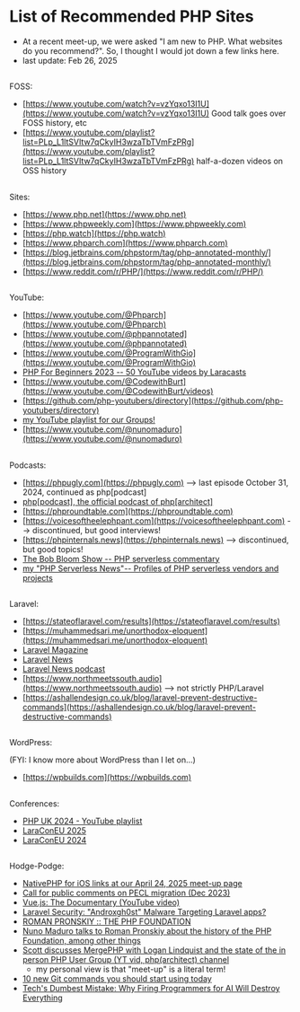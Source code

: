 # List of Recommended PHP Sites

- At a recent meet-up, we were asked "I am new to PHP. What websites do you recommend?". So, I thought I would jot down a few links here.
- last update: Feb 26, 2025

## 
FOSS:

- [https://www.youtube.com/watch?v=vzYqxo13I1U](https://www.youtube.com/watch?v=vzYqxo13I1U) Good talk goes over FOSS history, etc
- [https://www.youtube.com/playlist?list=PLp_L1ltSVItw7qCkyIH3wzaTbTVmFzPRg](https://www.youtube.com/playlist?list=PLp_L1ltSVItw7qCkyIH3wzaTbTVmFzPRg) half-a-dozen videos on OSS history

##
Sites:
- [https://www.php.net](https://www.php.net) 
- [https://www.phpweekly.com](https://www.phpweekly.com)
- [https://php.watch](https://php.watch)
- [https://www.phparch.com](https://www.phparch.com)
- [https://blog.jetbrains.com/phpstorm/tag/php-annotated-monthly/](https://blog.jetbrains.com/phpstorm/tag/php-annotated-monthly/)
- [https://www.reddit.com/r/PHP/](https://www.reddit.com/r/PHP/) 

##
YouTube:
- [https://www.youtube.com/@Phparch](https://www.youtube.com/@Phparch)
- [https://www.youtube.com/@phpannotated](https://www.youtube.com/@phpannotated)
- [https://www.youtube.com/@ProgramWithGio](https://www.youtube.com/@ProgramWithGio)
- [PHP For Beginners 2023 -- 50 YouTube videos by Laracasts](https://www.youtube.com/watch?v=U2lQWR6uIuo&list=PL3VM-unCzF8ipG50KDjnzhugceoSG3RTC)
- [https://www.youtube.com/@CodewithBurt](https://www.youtube.com/@CodewithBurt/videos)
- [https://github.com/php-youtubers/directory](https://github.com/php-youtubers/directory)
- [my YouTube playlist for our Groups!](https://www.youtube.com/playlist?list=PLXgN_ee2MsFKWqHgS-Pv3Vz515RRAjdLh)
- [https://www.youtube.com/@nunomaduro](https://www.youtube.com/@nunomaduro)

##
Podcasts:
- [https://phpugly.com](https://phpugly.com) --> last episode October 31, 2024, continued as php[podcast]
- [php[podcast], the official podcast of php[architect]](https://www.youtube.com/playlist?list=PLJPRYJOPv4pTJaGCHn5-F88iQOjeVpJEi)
- [https://phproundtable.com](https://phproundtable.com)
- [https://voicesoftheelephpant.com](https://voicesoftheelephpant.com) --> discontinued, but good interviews!
- [https://phpinternals.news](https://phpinternals.news) --> discontinued, but good topics!
- [The Bob Bloom Show -- PHP serverless commentary](https://bobbloomshow.com)
- [my "PHP Serverless News"-- Profiles of PHP serverless vendors and projects](https://phpserverlessnews.com)


##
Laravel:
- [https://stateoflaravel.com/results](https://stateoflaravel.com/results)
- [https://muhammedsari.me/unorthodox-eloquent](https://muhammedsari.me/unorthodox-eloquent)
- [Laravel Magazine](https://laravelmagazine.com)
- [Laravel News](https://laravel-news.com)
- [Laravel News podcast](https://podcast.laravel-news.com)
- [https://www.northmeetssouth.audio](https://www.northmeetssouth.audio) --> not strictly PHP/Laravel
- [https://ashallendesign.co.uk/blog/laravel-prevent-destructive-commands](https://ashallendesign.co.uk/blog/laravel-prevent-destructive-commands)

##
WordPress:

(FYI: I know more about WordPress than I let on...)
- [https://wpbuilds.com](https://wpbuilds.com) 

## 
Conferences:
- [PHP UK 2024 - YouTube playlist](https://www.youtube.com/playlist?list=PL_aPVo2HeGF-xaeC3amS4xSmPisiYQxgV)
- [LaraConEU 2025](https://www.youtube.com/watch?v=ru-0QSciNvU&list=PLMdXHJK-lGoBWLQkMSyUORJkGk3ou27YI)
- [LaraConEU 2024](https://www.youtube.com/playlist?list=PLMdXHJK-lGoDWVGSbn7iHkE3YW6qTh577)

##
Hodge-Podge:
- [NativePHP for iOS links at our April 24, 2025 meet-up page](https://github.com/local-toronto-php-groups/2025apr24_laravel_toronto)
- [Call for public comments on PECL migration (Dec 2023)](https://externals.io/message/121927)
- [Vue.js: The Documentary (YouTube video)](https://www.youtube.com/watch?v=OrxmtDw4pVI)
- [Laravel Security: "Androxgh0st" Malware Targeting Laravel apps?](https://securinglaravel.com/p/laravel-security-androxgh0st-malware)
- [ROMAN PRONSKIY :: THE PHP FOUNDATION](https://www.youtube.com/watch?v=XE4g1Tl6RQw)
- [Nuno Maduro talks to Roman Pronskiy about the history of the PHP Foundation, among other things](https://www.youtube.com/watch?v=BvAcP6RtlAA)
- [Scott discusses MergePHP with Logan Lindquist and the state of the in person PHP User Group (YT vid, php(architect) channel](https://www.youtube.com/watch?v=yftyf0aYtb8)
  - my personal view is that "meet-up" is a literal term!
- [10 new Git commands you should start using today](https://appwrite.io/blog/post/10-git-commands-you-should-start-using)
- [Tech's Dumbest Mistake: Why Firing Programmers for AI Will Destroy Everything](https://defragzone.substack.com/p/techs-dumbest-mistake-why-firing)

  
